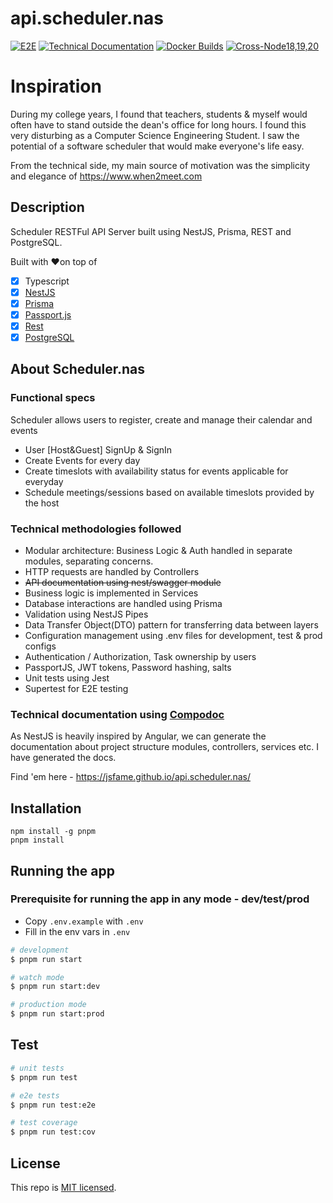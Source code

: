 # api.scheduler.nas

[![E2E](https://github.com/jsFame/api.scheduler.nas/actions/workflows/e2e.yaml/badge.svg)](https://github.com/jsFame/api.scheduler.nas/actions/workflows/e2e.yaml)
[![Technical Documentation](https://github.com/jsFame/api.scheduler.nas/actions/workflows/gitpages.yaml/badge.svg)](https://github.com/jsFame/api.scheduler.nas/actions/workflows/gitpages.yaml)
[![Docker Builds](https://github.com/jsFame/api.scheduler.nas/actions/workflows/docker.yaml/badge.svg)](https://github.com/jsFame/api.scheduler.nas/actions/workflows/docker.yaml)
[![Cross-Node18,19,20](https://github.com/jsFame/api.scheduler.nas/actions/workflows/cross.yaml/badge.svg)](https://github.com/jsFame/api.scheduler.nas/actions/workflows/cross.yaml)

# Inspiration

During my college years, I found that teachers, students & myself would often have to
stand outside the dean's office for long hours. I found this very disturbing as a Computer
Science Engineering Student. I saw the potential of a software scheduler that would make
everyone's life easy.

From the technical side, my main source of motivation was the simplicity and elegance of https://www.when2meet.com

## Description

Scheduler RESTFul API Server built using NestJS, Prisma, REST and PostgreSQL.

Built with ❤️on top of

- [x] Typescript
- [x] [NestJS](https://github.com/nestjs/nest)
- [x] [Prisma](https://www.prisma.io)
- [x] [Passport.js](https://docs.nestjs.com/recipes/passport)
- [x] [Rest](https://en.wikipedia.org/wiki/Representational_state_transfer)
- [x] [PostgreSQL](https://www.postgresql.org)

## About Scheduler.nas

### Functional specs

Scheduler allows users to register, create and manage their calendar and events

- User [Host&Guest] SignUp & SignIn
- Create Events for every day
- Create timeslots with availability status for events applicable for everyday
- Schedule meetings/sessions based on available timeslots provided by the host


### Technical methodologies followed

- Modular architecture: Business Logic & Auth handled in separate modules, separating concerns.
- HTTP requests are handled by Controllers
- <s> API documentation using nest/swagger module </s>
- Business logic is implemented in Services
- Database interactions are handled  using Prisma
- Validation using NestJS Pipes
- Data Transfer Object(DTO) pattern for transferring data between layers
- Configuration management using .env files for development, test & prod configs
- Authentication / Authorization, Task ownership by users
- PassportJS, JWT tokens, Password hashing, salts
- Unit tests using Jest
- Supertest for E2E testing

### Technical documentation using [Compodoc](https://jsfame.github.io/api.scheduler.nas/)

As NestJS is heavily inspired by Angular, we can generate the documentation about project
structure modules, controllers, services etc. I have generated the docs.

Find 'em here - https://jsfame.github.io/api.scheduler.nas/

## Installation

```
npm install -g pnpm
pnpm install
```

## Running the app

### Prerequisite for running the app in any mode - dev/test/prod

- Copy `.env.example` with `.env`
- Fill in the env vars in `.env`

```bash
# development
$ pnpm run start

# watch mode
$ pnpm run start:dev

# production mode
$ pnpm run start:prod
```

## Test

```bash
# unit tests
$ pnpm run test

# e2e tests
$ pnpm run test:e2e

# test coverage
$ pnpm run test:cov
```

## License

This repo is [MIT licensed](LICENSE).
